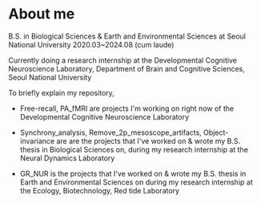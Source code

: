 # About me
B.S. in Biological Sciences 
& Earth and Environmental Sciences 
at Seoul National University
2020.03~2024.08 (cum laude)

Currently doing a research internship at 
the Developmental Cognitive Neuroscience Laboratory, 
Department of Brain and Cognitive Sciences, Seoul National University

To briefly explain my repository,
- Free-recall, PA_fMRI are projects I'm working on right now of the Developmental
Cognitive Neuroscience Laboratory

- Synchrony_analysis, Remove_2p_mesoscope_artifacts, Object-invariance are
are the projects that I've worked on & wrote my B.S. thesis in Biological Sciences on,
during my research internship at the Neural Dynamics Laboratory

- GR_NUR is the projects that I've worked on & wrote my B.S. thesis in Earth and Environmental 
Sciences on during my research internship at the Ecology, Biotechnology, Red tide Laboratory
